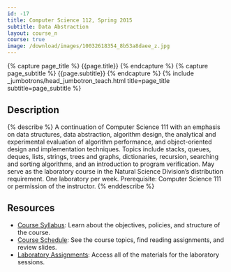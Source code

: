 ```yaml
---
id: -17
title: Computer Science 112, Spring 2015
subtitle: Data Abstraction
layout: course_n
course: true
image: /download/images/10032618354_8b53a8daee_z.jpg
---
```


{% capture page_title %} {{page.title}} {% endcapture %}
{% capture page_subtitle %} {{page.subtitle}} {% endcapture %}
{% include _jumbotrons/head_jumbotron_teach.html title=page_title subtitle=page_subtitle %}

## Description

{% describe %}
A continuation of Computer Science 111 with an emphasis on data structures, data abstraction, algorithm design, the
analytical and experimental evaluation of algorithm performance, and object-oriented design and implementation
techniques. Topics include stacks, queues, deques, lists, strings, trees and graphs, dictionaries, recursion, searching
and sorting algorithms, and an introduction to program verification. May serve as the laboratory course in the Natural
Science Division’s distribution requirement. One laboratory per week.  Prerequisite: Computer Science 111 or permission
of the instructor.
{% enddescribe %}

## Resources

<ul>

<li><a href="{{site.baseurl}}teaching/cs112S2015/provide/syllabus/cs112S2015-syllabus.pdf"
class="major">Course Syllabus</a>: Learn about the objectives, policies, and structure of the course.</li>

<li><a href="{{site.baseurl}}teaching/cs112S2015/schedule/"
class="major">Course Schedule</a>: See the course topics, find reading assignments, and review slides.</li>

<li><a href="{{site.baseurl}}teaching/cs112S2015/laboratories/"
class="major">Laboratory Assignments</a>: Access all of the materials for the laboratory sessions.</li>

</ul>
